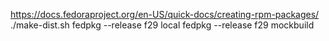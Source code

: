 https://docs.fedoraproject.org/en-US/quick-docs/creating-rpm-packages/
./make-dist.sh
fedpkg --release f29 local
fedpkg --release f29 mockbuild
